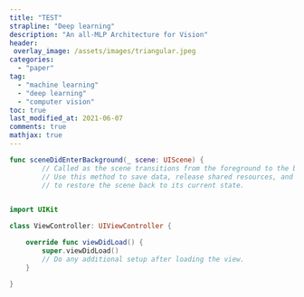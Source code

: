 ```yaml
---
title: "TEST"
strapline: "Deep learning"
description: "An all-MLP Architecture for Vision"
header:
 overlay_image: /assets/images/triangular.jpeg
categories:
  - "paper"
tag:
  - "machine learning"
  - "deep learning"
  - "computer vision"
toc: true
last_modified_at: 2021-06-07
comments: true
mathjax: true
---
```


```swift
func sceneDidEnterBackground(_ scene: UIScene) {
        // Called as the scene transitions from the foreground to the background.
        // Use this method to save data, release shared resources, and store enough scene-specific state information
        // to restore the scene back to its current state.
 
```



```swift
import UIKit

class ViewController: UIViewController {

    override func viewDidLoad() {
        super.viewDidLoad()
        // Do any additional setup after loading the view.
    }
  
}
```
<script async src="//pagead2.googlesyndication.com/pagead/js/adsbygoogle.js"></script>
<div align="center" style="margin: 1em 0;">
<ins class="adsbygoogle"
     style="display:block; border-bottom: initial;"
     data-ad-client="ca-pub-9089895411733030"
     data-ad-format="auto"></ins>
</div>
<script>
(adsbygoogle = window.adsbygoogle || []).push({});
</script>